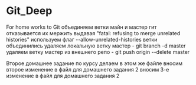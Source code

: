 # Git_Deep
For home works to Git
объединяем ветки майн и мастер
гит отказывается их мержить выдавая "fatal: refusing to merge unrelated histories"
используем флаг --allow-unrelated-histories
ветки объединились
удаляем локальную ветку мастер - git branch -d master
удаляем ветку мастер из внешнего репо - git push origin --delete master

Второе домашнее задание по курсу делаем в этом же файле
вносим второе изменение в файл для домашнего задания 2
вносим 3-е изменение в файл для домашнего задания 2